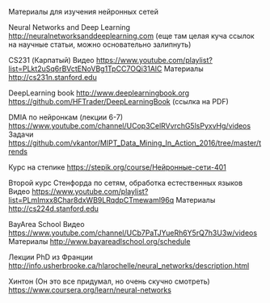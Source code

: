 Материалы для изучения нейронных сетей

Neural Networks and Deep Learning
http://neuralnetworksanddeeplearning.com (еще там целая куча ссылок на научные статьи, можно основательно залипнуть)

CS231 (Карпатый)
Видео
https://www.youtube.com/playlist?list=PLkt2uSq6rBVctENoVBg1TpCC7OQi31AlC
Материалы
http://cs231n.stanford.edu

DeepLearning book
http://www.deeplearningbook.org
https://github.com/HFTrader/DeepLearningBook (ссылка на PDF)

DMIA по нейронкам (лекции 6-7)
https://www.youtube.com/channel/UCop3CelRVvrchG5lsPyxvHg/videos
Задачи
https://github.com/vkantor/MIPT_Data_Mining_In_Action_2016/tree/master/trends

Курс на степике
https://stepik.org/course/Нейронные-сети-401

Второй курс Стенфорда по сетям, обработка естественных языков
Видео
https://www.youtube.com/playlist?list=PLmImxx8Char8dxWB9LRqdpCTmewaml96q
Материалы
http://cs224d.stanford.edu

BayArea School
Видео
https://www.youtube.com/channel/UCb7PaTJYueRh6Y5rQ7h3U3w/videos
Материалы
http://www.bayareadlschool.org/schedule

Лекции PhD из Франции
http://info.usherbrooke.ca/hlarochelle/neural_networks/description.html

Хинтон (Он это все придумал, но очень скучно смотреть)
https://www.coursera.org/learn/neural-networks
